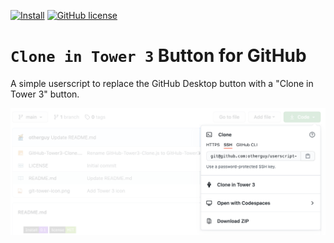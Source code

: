 [![Install](https://img.shields.io/badge/Install-0.1-blueviolet?style=flat-square)](https://github.com/otherguy/userscript-github-tower3/raw/main/GitHub-Tower3-Clone.user.js)
[![GitHub license](https://img.shields.io/github/license/otherguy/userscript-github-tower3?style=flat-square)](https://github.com/otherguy/userscript-github-tower3/blob/main/LICENSE)

# `Clone in Tower 3` Button for GitHub

A simple userscript to replace the GitHub Desktop button with a "Clone in Tower 3" button.

![Screenshot](screenshot.png)
